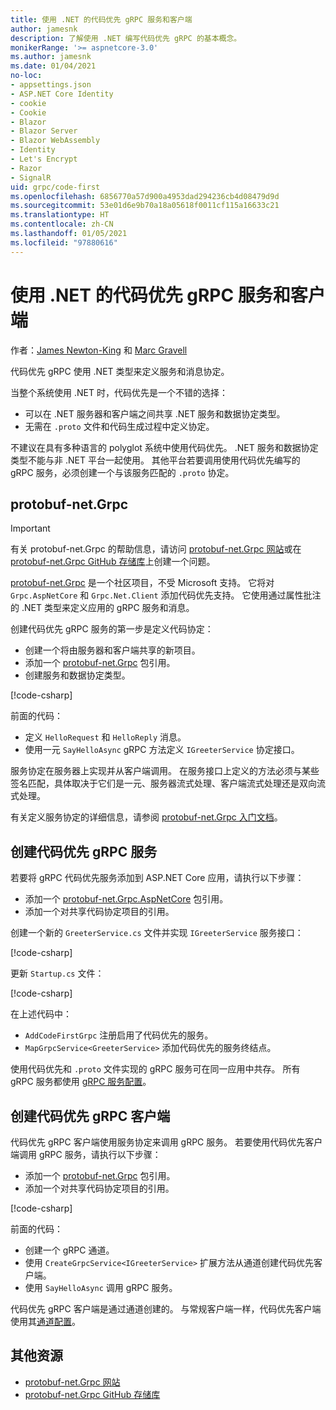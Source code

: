 ```yaml
---
title: 使用 .NET 的代码优先 gRPC 服务和客户端
author: jamesnk
description: 了解使用 .NET 编写代码优先 gRPC 的基本概念。
monikerRange: '>= aspnetcore-3.0'
ms.author: jamesnk
ms.date: 01/04/2021
no-loc:
- appsettings.json
- ASP.NET Core Identity
- cookie
- Cookie
- Blazor
- Blazor Server
- Blazor WebAssembly
- Identity
- Let's Encrypt
- Razor
- SignalR
uid: grpc/code-first
ms.openlocfilehash: 6856770a57d900a4953dad294236cb4d08479d9d
ms.sourcegitcommit: 53e01d6e9b70a18a05618f0011cf115a16633c21
ms.translationtype: HT
ms.contentlocale: zh-CN
ms.lasthandoff: 01/05/2021
ms.locfileid: "97880616"
---
```

# <a name="code-first-grpc-services-and-clients-with-net"></a>使用 .NET 的代码优先 gRPC 服务和客户端

作者：[James Newton-King](https://twitter.com/jamesnk) 和 [Marc Gravell](https://twitter.com/marcgravell)

代码优先 gRPC 使用 .NET 类型来定义服务和消息协定。

当整个系统使用 .NET 时，代码优先是一个不错的选择：

* 可以在 .NET 服务器和客户端之间共享 .NET 服务和数据协定类型。
* 无需在 `.proto` 文件和代码生成过程中定义协定。

不建议在具有多种语言的 polyglot 系统中使用代码优先。 .NET 服务和数据协定类型不能与非 .NET 平台一起使用。 其他平台若要调用使用代码优先编写的 gRPC 服务，必须创建一个与该服务匹配的 `.proto` 协定。

## <a name="protobuf-netgrpc"></a>protobuf-net.Grpc

> [!IMPORTANT]
> 有关 protobuf-net.Grpc 的帮助信息，请访问 [protobuf-net.Grpc 网站](https://protobuf-net.github.io/protobuf-net.Grpc/)或在 [protobuf-net.Grpc GitHub 存储库](https://github.com/protobuf-net/protobuf-net.Grpc)上创建一个问题。

[protobuf-net.Grpc](https://protobuf-net.github.io/protobuf-net.Grpc/) 是一个社区项目，不受 Microsoft 支持。 它将对 `Grpc.AspNetCore` 和 `Grpc.Net.Client` 添加代码优先支持。 它使用通过属性批注的 .NET 类型来定义应用的 gRPC 服务和消息。

创建代码优先 gRPC 服务的第一步是定义代码协定：

* 创建一个将由服务器和客户端共享的新项目。
* 添加一个 [protobuf-net.Grpc](https://www.nuget.org/packages/protobuf-net.Grpc) 包引用。
* 创建服务和数据协定类型。

[!code-csharp[](code-first/Contracts.cs)]

前面的代码：

* 定义 `HelloRequest` 和 `HelloReply` 消息。
* 使用一元 `SayHelloAsync` gRPC 方法定义 `IGreeterService` 协定接口。

服务协定在服务器上实现并从客户端调用。 在服务接口上定义的方法必须与某些签名匹配，具体取决于它们是一元、服务器流式处理、客户端流式处理还是双向流式处理。

有关定义服务协定的详细信息，请参阅 [protobuf-net.Grpc 入门文档](https://protobuf-net.github.io/protobuf-net.Grpc/gettingstarted)。

## <a name="create-a-code-first-grpc-service"></a>创建代码优先 gRPC 服务

若要将 gRPC 代码优先服务添加到 ASP.NET Core 应用，请执行以下步骤：

* 添加一个 [protobuf-net.Grpc.AspNetCore](https://www.nuget.org/packages/protobuf-net.Grpc.AspNetCore) 包引用。
* 添加一个对共享代码协定项目的引用。

创建一个新的 `GreeterService.cs` 文件并实现 `IGreeterService` 服务接口：

[!code-csharp[](code-first/GreeterService.cs?highlight=1)]

更新 `Startup.cs` 文件：

[!code-csharp[](code-first/Startup.cs?highlight=3,17)]

在上述代码中：

* `AddCodeFirstGrpc` 注册启用了代码优先的服务。
* `MapGrpcService<GreeterService>` 添加代码优先的服务终结点。

使用代码优先和 `.proto` 文件实现的 gRPC 服务可在同一应用中共存。 所有 gRPC 服务都使用 [gRPC 服务配置](xref:grpc/configuration#configure-services-options)。

## <a name="create-a-code-first-grpc-client"></a>创建代码优先 gRPC 客户端

代码优先 gRPC 客户端使用服务协定来调用 gRPC 服务。 若要使用代码优先客户端调用 gRPC 服务，请执行以下步骤：

* 添加一个 [protobuf-net.Grpc](https://www.nuget.org/packages/protobuf-net.Grpc) 包引用。
* 添加一个对共享代码协定项目的引用。

[!code-csharp[](code-first/Program.cs?highlight=2,4-5)]

前面的代码：

* 创建一个 gRPC 通道。
* 使用 `CreateGrpcService<IGreeterService>` 扩展方法从通道创建代码优先客户端。
* 使用 `SayHelloAsync` 调用 gRPC 服务。

代码优先 gRPC 客户端是通过通道创建的。 与常规客户端一样，代码优先客户端使用其[通道配置](xref:grpc/configuration#configure-client-options)。

## <a name="additional-resources"></a>其他资源

* [protobuf-net.Grpc 网站](https://protobuf-net.github.io/protobuf-net.Grpc/)
* [protobuf-net.Grpc GitHub 存储库](https://github.com/protobuf-net/protobuf-net.Grpc)
